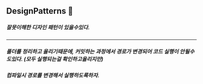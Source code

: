 ## DesignPatterns 🤔

##### 잘못이해한 디자인 패턴이 있을수있다. 
---
##### 폴더를 정리하고 올리기때문에, 커밋하는 과정에서 경로가 변경되어 코드 실행이 안될수도있다. (모두 실행되는걸 확인하고올리지만)
##### 컴파일시 경로를 변경해서 실행하도록하자.

